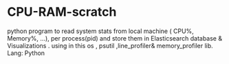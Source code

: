 # CPU-RAM-scratch
 python program to read system stats from local machine ( CPU%, Memory%, …), per process(pid) and store them in Elasticsearch database &amp; Visualizations . using in this os , psutil ,line_profiler&amp; memory_profiler lib. Lang: Python 
